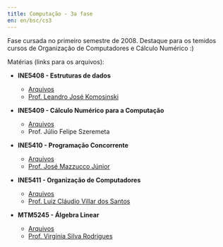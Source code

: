 ```yaml
---
title: Computação - 3a fase
en: en/bsc/cs3
---
```


Fase cursada no primeiro semestre de 2008. Destaque para os temidos cursos de Organização de Computadores e Cálculo Numérico :)

Matérias (links para os arquivos):

  * **INE5408 - Estruturas de dados**
      + [Arquivos](http://archive.alvb.in/bsc/disciplinas/ine5408/)
      + [Prof. Leandro José Komosinski](http://www.inf.ufsc.br/~leandro/)

  * **INE5409 - Cálculo Numérico para a Computação**
      + [Arquivos](http://archive.alvb.in/bsc/disciplinas/ine5409/)
      + Prof. Júlio Felipe Szeremeta

  * **INE5410 - Programação Concorrente**
      + [Arquivos](http://archive.alvb.in/bsc/disciplinas/ine5410/)
      + [Prof. José Mazzucco Júnior](http://buscatextual.cnpq.br/buscatextual/visualizacv.jsp?id=K4795192T1)

  * **INE5411 - Organização de Computadores**
      + [Arquivos](http://archive.alvb.in/bsc/disciplinas/ine5411/)
      + [Prof. Luiz Cláudio Villar dos Santos](http://www.inf.ufsc.br/~santos/)

  * **MTM5245 - Álgebra Linear**
      + [Arquivos](http://archive.alvb.in/bsc/disciplinas/mtm5245/)
      + [Prof. Virgínia Silva Rodrigues](http://buscatextual.cnpq.br/buscatextual/visualizacv.jsp?id=K4792032U8)

